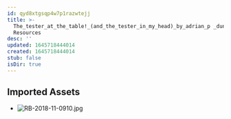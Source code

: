 ```yaml
---
id: qyd8xtgsqp4w7p1razwtejj
title: >-
  The_tester_at_the_table!_(and_the_tester_in_my_head)_by_adrian_p _dunston 1
  Resources
desc: ''
updated: 1645718444014
created: 1645718444014
stub: false
isDir: true
---
```

## Imported Assets
- ![RB-2018-11-0910.jpg](/assets/rb-2018-11-0910-pwi89m1id5gh.jpg)

